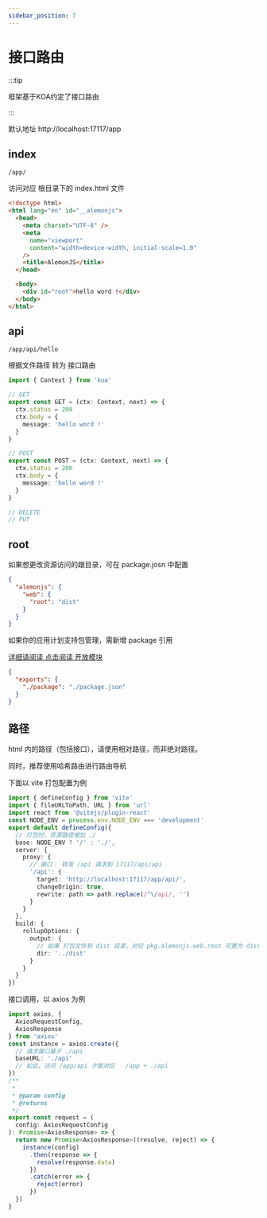 ```yaml
---
sidebar_position: 7
---
```


# 接口路由

:::tip

框架基于KOA约定了接口路由

:::

默认地址 http://localhost:17117/app

## index

`/app/`

访问对应 根目录下的 index.html 文件

```html
<!doctype html>
<html lang="en" id="__alemonjs">
  <head>
    <meta charset="UTF-8" />
    <meta
      name="viewport"
      content="width=device-width, initial-scale=1.0"
    />
    <title>AlemonJS</title>
  </head>

  <body>
    <div id="root">hello word !</div>
  </body>
</html>
```

## api

`/app/api/hello`

根据文件路径 转为 接口路由

```ts title="src/route/api/hello.ts"
import { Context } from 'koa'

// GET
export const GET = (ctx: Context, next) => {
  ctx.status = 200
  ctx.body = {
    message: 'hello word !'
  }
}

// POST
export const POST = (ctx: Context, next) => {
  ctx.status = 200
  ctx.body = {
    message: 'hello word !'
  }
}

// DELETE
// PUT
```

## root

如果想更改资源访问的跟目录，可在 package.josn 中配置

```json
{
  "alemonjs": {
    "web": {
      "root": "dist"
    }
  }
}
```

如果你的应用计划支持包管理，需新增 package 引用

[详细请阅读 点击阅读 开放模块](../open/7-models.md)

```json
{
  "exports": {
    "./package": "./package.json"
  }
}
```

## 路径

html 内的路径（包括接口），请使用相对路径，而非绝对路径。

同时，推荐使用哈希路由进行路由导航

下面以 vite 打包配置为例

```ts title="vite.config.ts"
import { defineConfig } from 'vite'
import { fileURLToPath, URL } from 'url'
import react from '@vitejs/plugin-react'
const NODE_ENV = process.env.NODE_ENV === 'development'
export default defineConfig({
  // 打包时，资源路径增加 ./
  base: NODE_ENV ? '/' : './',
  server: {
    proxy: {
      // 接口： 转发 /api 请求到 17117/api/api
      '/api': {
        target: 'http://localhost:17117/app/api/',
        changeOrigin: true,
        rewrite: path => path.replace(/^\/api/, '')
      }
    }
  },
  build: {
    rollupOptions: {
      output: {
        // 如果 打包文件到 dist 目录，对应 pkg.alemonjs.web.root 可更为 dist
        dir: '../dist'
      }
    }
  }
})
```

接口调用，以 axios 为例

```ts
import axios, {
  AxiosRequestConfig,
  AxiosResponse
} from 'axios'
const instance = axios.create({
  // 请求接口基于 ./api
  baseURL: './api'
  // 如此，访问 /app/api 才能对应   /app + ./api
})
/**
 *
 * @param config
 * @returns
 */
export const request = (
  config: AxiosRequestConfig
): Promise<AxiosResponse> => {
  return new Promise<AxiosResponse>((resolve, reject) => {
    instance(config)
      .then(response => {
        resolve(response.data)
      })
      .catch(error => {
        reject(error)
      })
  })
}
```
